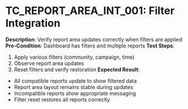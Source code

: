 # TC_REPORT_AREA_INT_001: Filter Integration

**Description**: Verify report area updates correctly when filters are applied
**Pre-Condition**: Dashboard has filters and multiple reports
**Test Steps**:
1. Apply various filters (community, campaign, time)
2. Observe report area updates
3. Reset filters and verify restoration
**Expected Result**:
- All compatible reports update to show filtered data
- Report area layout remains stable during updates
- Incompatible reports show appropriate messaging
- Filter reset restores all reports correctly